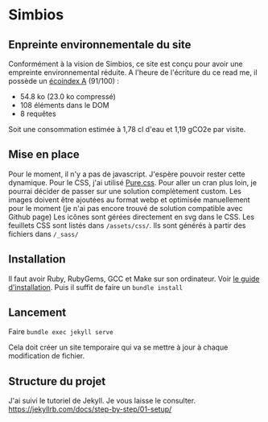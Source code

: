 # Simbios

## Enpreinte environnementale du site
Conformément à la vision de Simbios, ce site est conçu pour avoir une empreinte environnemental réduite.
A l'heure de l'écriture du ce read me, il possède un [écoindex A](https://www.ecoindex.fr/resultat/?id=8278ca23-a84d-4fb9-afc7-f06f397b1b77) (91/100) :
 - 54.8 ko (23.0 ko compressé)
 - 108 éléments dans le DOM
 - 8 requêtes
 
Soit une consommation estimée à 1,78 cl d'eau et 1,19 gCO2e par visite.

## Mise en place
Pour le moment, il n'y a pas de javascript. J'espère pouvoir rester cette dynamique.
Pour le CSS, j'ai utilisé [Pure.css](https://purecss.io/). Pour aller un cran plus loin, je pourrai décider de passer sur une solution complètement custom.
Les images doivent être ajoutées au format webp et optimisée manuellement pour le moment (je n'ai pas encore trouvé de solution compatible avec Github page)
Les icônes sont gérées directement en svg dans le CSS.
Les feuillets CSS sont listés dans `/assets/css/`. Ils sont générés à partir des fichiers dans `/_sass/`

## Installation
Il faut avoir Ruby, RubyGems, GCC et Make sur son ordinateur. Voir [le guide d'installation](https://jekyllrb.com/docs/installation/).
Puis il suffit de faire un
```bundle install```

## Lancement
Faire
``` bundle exec jekyll serve ```

Cela doit créer un site temporaire qui va se mettre à jour à chaque modification de fichier.

## Structure du projet
J'ai suivi le tutoriel de Jekyll. Je vous laisse le consulter.
https://jekyllrb.com/docs/step-by-step/01-setup/